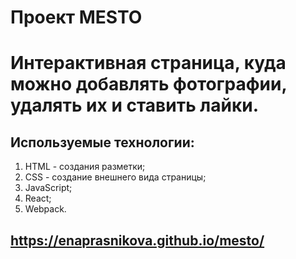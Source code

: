 # **Проект MESTO** 
# Интерактивная страница, куда можно добавлять фотографии, удалять их и ставить лайки.
### 
## Используемые технологии: 
1. HTML - создания разметки;
2. CSS - создание внешнего вида страницы;
3. JavaScript;
4. React;
5. Webpack.

## https://enaprasnikova.github.io/mesto/